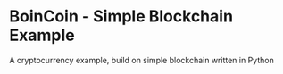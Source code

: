# BoinCoin - Simple Blockchain Example
A cryptocurrency example, build on simple blockchain written in Python
